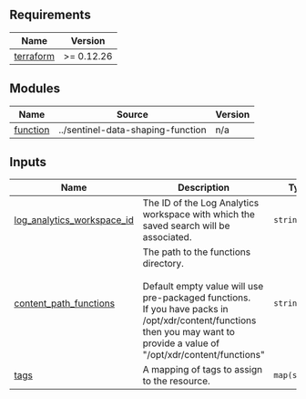 <!-- BEGIN_TF_DOCS -->
## Requirements

| Name | Version |
|------|---------|
| <a name="requirement_terraform"></a> [terraform](#requirement\_terraform) | >= 0.12.26 |

## Modules

| Name | Source | Version |
|------|--------|---------|
| <a name="module_function"></a> [function](#module\_function) | ../sentinel-data-shaping-function | n/a |

## Inputs

| Name | Description | Type | Default | Required |
|------|-------------|------|---------|:--------:|
| <a name="input_log_analytics_workspace_id"></a> [log\_analytics\_workspace\_id](#input\_log\_analytics\_workspace\_id) | The ID of the Log Analytics workspace with which the saved search will be associated. | `string` | n/a | yes |
| <a name="input_content_path_functions"></a> [content\_path\_functions](#input\_content\_path\_functions) | The path to the functions directory.<br><br>Default empty value will use pre-packaged functions.<br>If you have packs in /opt/xdr/content/functions then you may want to provide a value of "/opt/xdr/content/functions" | `string` | `""` | no |
| <a name="input_tags"></a> [tags](#input\_tags) | A mapping of tags to assign to the resource. | `map(string)` | `{}` | no |
<!-- END_TF_DOCS -->
